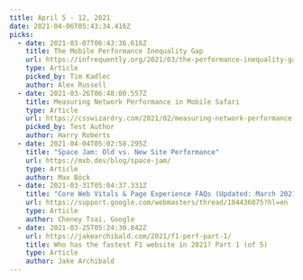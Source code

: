```yaml
---
title: April 5 - 12, 2021
date: 2021-04-06T05:43:34.416Z
picks:
  - date: 2021-03-07T06:43:36.616Z
    title: The Mobile Performance Inequality Gap
    url: https://infrequently.org/2021/03/the-performance-inequality-gap/
    type: Article
    picked_by: Tim Kadlec
    author: Alex Russell
  - date: 2021-03-26T06:48:00.557Z
    title: Measuring Network Performance in Mobile Safari
    type: Article
    url: https://csswizardry.com/2021/02/measuring-network-performance-in-mobile-safari/
    picked_by: Test Author
    author: Harry Roberts
  - date: 2021-04-04T05:02:58.295Z
    title: "Space Jam: Old vs. New Site Performance"
    url: https://mxb.dev/blog/space-jam/
    type: Article
    author: Max Böck
  - date: 2021-03-31T05:04:37.331Z
    title: "Core Web Vitals & Page Experience FAQs (Updated: March 2021)"
    url: https://support.google.com/webmasters/thread/104436075?hl=en
    type: Article
    author: Cheney Tsai, Google
  - date: 2021-03-25T05:24:30.842Z
    url: https://jakearchibald.com/2021/f1-perf-part-1/
    title: Who has the fastest F1 website in 2021? Part 1 (of 5)
    type: Article
    author: Jake Archibald
---
```

